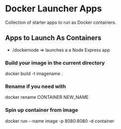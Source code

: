 # Docker Launcher Apps 
Collection of starter apps to run as Docker containers. 

## Apps to Launch As Containers 
* /dockernode => launches a a Node Express app 

### Build your image in the current directory 
docker build -t imagename . 
### Rename if you need with 
docker rename CONTAINER NEW_NAME
### Spin up container from image 
docker run --name image -p 8080:8080 -d container 
